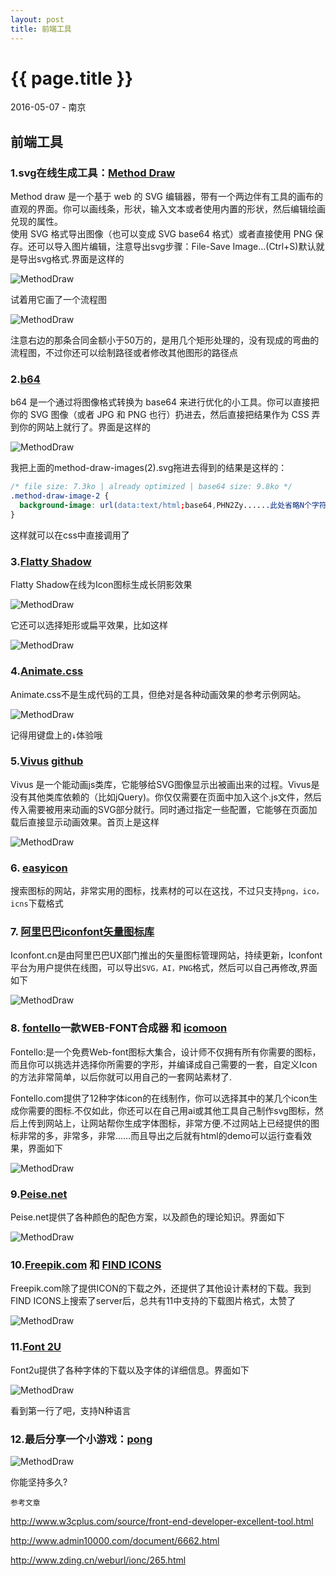 ```yaml
---
layout: post
title: 前端工具
---
```


{{ page.title }}
================

<p class="meta">2016-05-07 - 南京</p>

## 前端工具
### 1.svg在线生成工具：[Method Draw](http://editor.method.ac/)
Method draw 是一个基于 web 的 SVG 编辑器，带有一个两边伴有工具的画布的直观的界面。你可以画线条，形状，输入文本或者使用内置的形状，然后编辑绘画兑现的属性。  
使用 SVG 格式导出图像（也可以变成 SVG base64 格式）或者直接使用 PNG 保存。还可以导入图片编辑，注意导出svg步骤：File-Save Image...(Ctrl+S)默认就是导出svg格式.界面是这样的

![MethodDraw](/images/MethodDraw.png)

试着用它画了一个流程图

![MethodDraw](/images/2016-05-07-flow.png)

注意右边的那条合同金额小于50万的，是用几个矩形处理的，没有现成的弯曲的流程图，不过你还可以绘制路径或者修改其他图形的路径点

### 2.[b64](http://b64.io/)
b64 是一个通过将图像格式转换为 base64 来进行优化的小工具。你可以直接把你的 SVG 图像（或者 JPG 和 PNG 也行）扔进去，然后直接把结果作为 CSS 弄到你的网站上就行了。界面是这样的

![MethodDraw](/images/b64.png)

我把上面的method-draw-images(2).svg拖进去得到的结果是这样的：

```CSS
/* file size: 7.3ko | already optimized | base64 size: 9.8ko */
.method-draw-image-2 {
  background-image: url(data:text/html;base64,PHN2Zy......此处省略N个字符);
}
```
这样就可以在css中直接调用了

### 3.[Flatty Shadow](http://flattyshadow.com/)
Flatty Shadow在线为Icon图标生成长阴影效果

![MethodDraw](/images/flattyshadow.png)

它还可以选择矩形或扁平效果，比如这样

![MethodDraw](/images/flattyshadow2.png)

### 4.[Animate.css](http://daneden.me/animate/)
Animate.css不是生成代码的工具，但绝对是各种动画效果的参考示例网站。

![MethodDraw](/images/Animate.css.png)

记得用键盘上的`↓`体验哦

### 5.[Vivus](http://maxwellito.github.io/vivus/) [github](https://github.com/maxwellito/vivus)
Vivus 是一个能动画js类库，它能够给SVG图像显示出被画出来的过程。Vivus是没有其他类库依赖的（比如jQuery)。你仅仅需要在页面中加入这个.js文件，然后传入需要被用来动画的SVG部分就行。同时通过指定一些配置，它能够在页面加载后直接显示动画效果。首页上是这样

![MethodDraw](/images/vivus.png)

### 6. [easyicon](http://www.easyicon.net/)
搜索图标的网站，非常实用的图标，找素材的可以在这找，不过只支持`png，ico，icns`下载格式

### 7. [阿里巴巴iconfont矢量图标库](http://iconfont.cn/)
Iconfont.cn是由阿里巴巴UX部门推出的矢量图标管理网站，持续更新，Iconfont平台为用户提供在线图，可以导出`SVG，AI，PNG`格式，然后可以自己再修改,界面如下

![MethodDraw](/images/iconfont.png)

### 8. [fontello](http://fontello.com/)一款WEB-FONT合成器 和 [icomoon](http://icomoon.io/app/)
Fontello:是一个免费Web-font图标大集合，设计师不仅拥有所有你需要的图标，而且你可以挑选并选择你所需要的字形，并编译成自己需要的一套，自定义Icon的方法非常简单，以后你就可以用自己的一套网站素材了.

Fontello.com提供了12种字体icon的在线制作，你可以选择其中的某几个icon生成你需要的图标.不仅如此，你还可以在自己用ai或其他工具自己制作svg图标，然后上传到网站上，让网站帮你生成字体图标，非常方便.不过网站上已经提供的图标非常的多，非常多，非常……而且导出之后就有html的demo可以运行查看效果，界面如下

![MethodDraw](/images/fontello.png)

### 9.[Peise.net](http://www.peise.net/palette/)
Peise.net提供了各种颜色的配色方案，以及颜色的理论知识。界面如下

![MethodDraw](/images/Peise.net.png)

### 10.[Freepik.com](http://www.freepik.com/) 和 [FIND ICONS](http://findicons.com/)
Freepik.com除了提供ICON的下载之外，还提供了其他设计素材的下载。我到FIND ICONS上搜索了server后，总共有11中支持的下载图片格式，太赞了

![MethodDraw](/images/FIND.ICONS.png)

### 11.[Font 2U](http://www.fonts2u.com/)
Font2u提供了各种字体的下载以及字体的详细信息。界面如下

![MethodDraw](/images/Font2U.png)

看到第一行了吧，支持N种语言

### 12.最后分享一个小游戏：[pong](http://demos.bonsaijs.org/demos/pong/index.html)

![MethodDraw](/images/pong.png)

你能坚持多久?

`参考文章`

http://www.w3cplus.com/source/front-end-developer-excellent-tool.html

http://www.admin10000.com/document/6662.html

http://www.zding.cn/weburl/ionc/265.html